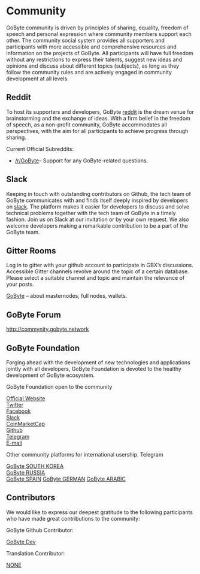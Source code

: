 # Community

GoByte community is driven by principles of sharing, equality, freedom of speech and personal expression where community members support each other. The community social system provides all supporters and participants with more accessible and comprehensive resources and information on the projects of GoByte. All participants will have full freedom without any restrictions to express their talents, suggest new ideas and opinions and discuss about different topics (subjects), as long as they follow the community rules and are actively engaged in community development at all levels.

## Reddit

To host its supporters and developers, GoByte [reddit](https://www.reddit.com/r/GoByte) is the dream venue for brainstorming and the exchange of ideas. With a firm belief in the freedom of speech, as a non-profit community, GoByte accommodates all perspectives, with the aim for all participants to achieve progress through sharing.  

Current Official Subreddits:

+ [/r/GoByte](https://www.reddit.com/r/GoByte)– Support for any GoByte-related questions. 

## Slack

Keeping in touch with outstanding contributors on Github, the tech team of GoByte communicates with and finds itself deeply inspired by developers on [slack](https://gobyte.slack.com/). The platform makes it easier for developers to discuss and solve technical problems together with the tech team of GoByte in a timely fashion. Join us on Slack at our invitation or by your own request. We also welcome developers making a remarkable contribution to be a part of the GoByte team.

## Gitter Rooms

Log in to gitter with your github account to participate in GBX’s discussions. Accessible Gitter channels revolve around the topic of a certain database. Please select a suitable channel and topic and maintain the relevance of your posts.

[GoByte](https://github.com/gobytecoin/gobyte) – about masternodes, full nodes, wallets.  

## GoByte Forum

http://commynity.gobyte.network

## GoByte Foundation

Forging ahead with the development of new technologies and applications jointly with all developers, GoByte Foundation is devoted to the healthy development of GoByte ecosystem.

GoByte Foundation open to the community

[Official Website](https://www.gobyte.network/)  
[Twitter](https://twitter.com/gobytenetwork)  
[Facebook](https://wwww.facebook.com/gobytenetwork)  
[Slack](https://gobyte.slack.com/)  
[CoinMarketCap](https://coinmarketcap.com/currencies/gobyte/)  
[Github](https://github.com/gobytecoin)  
[Telegram](https://t.me/GoByteNetwork)  
[E-mail](marketing@GoByte.network)

Other community platforms for international usership.
Telegram

[GoByte SOUTH KOREA]( https://t.me/gobyteKR)  
[GoByte RUSSIA](https://t.me/gobyte_russia)  
[GoByte SPAIN](https://t.me/gobyte_spain) 
[GoByte GERMAN](https://t.me/gobyteDE) 
[GoByte ARABIC](https://t.me/gobyte_arabic)

## Contributors

We would like to express our deepest gratitude to the following participants who have made great contributions to the community:

GoByte Github Contributor:

[GoByte Dev](https://github.com/gobytecoin)  


Translation Contributor:

[NONE](#)  
